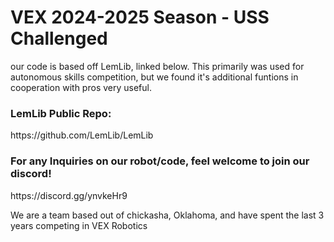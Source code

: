 <h1> VEX 2024-2025 Season - USS Challenged</h1>
<p>our code is based off LemLib, linked below. This primarily was used for autonomous skills competition, but we found it's additional funtions in cooperation with pros very useful.</p>



<h3> LemLib Public Repo: </h3>
<p>https://github.com/LemLib/LemLib</p>
<hb></hb>
<h3>For any Inquiries on our robot/code, feel welcome to join our discord!</h3>
<p>https://discord.gg/ynvkeHr9</p>



<p>We are a team based out of chickasha, Oklahoma, and have spent the last 3 years competing in VEX Robotics</p>
